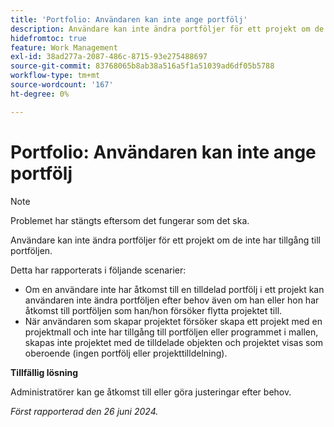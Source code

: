 ```yaml
---
title: 'Portfolio: Användaren kan inte ange portfölj'
description: Användare kan inte ändra portföljer för ett projekt om de inte har tillgång till portföljen.
hidefromtoc: true
feature: Work Management
exl-id: 38ad277a-2087-486c-8715-93e275488697
source-git-commit: 83768065b8ab38a516a5f1a51039ad6df05b5788
workflow-type: tm+mt
source-wordcount: '167'
ht-degree: 0%

---
```


# Portfolio: Användaren kan inte ange portfölj

>[!NOTE]
>
>Problemet har stängts eftersom det fungerar som det ska.

Användare kan inte ändra portföljer för ett projekt om de inte har tillgång till portföljen.

Detta har rapporterats i följande scenarier:

* Om en användare inte har åtkomst till en tilldelad portfölj i ett projekt kan användaren inte ändra portföljen efter behov även om han eller hon har åtkomst till portföljen som han/hon försöker flytta projektet till.
* När användaren som skapar projektet försöker skapa ett projekt med en projektmall och inte har tillgång till portföljen eller programmet i mallen, skapas inte projektet med de tilldelade objekten och projektet visas som oberoende (ingen portfölj eller projekttilldelning).

**Tillfällig lösning**

Administratörer kan ge åtkomst till eller göra justeringar efter behov.

_Först rapporterad den 26 juni 2024._

